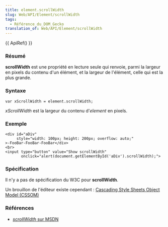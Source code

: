 ```yaml
---
title: element.scrollWidth
slug: Web/API/Element/scrollWidth
tags:
  - Référence_du_DOM_Gecko
translation_of: Web/API/Element/scrollWidth
---
```

{{ ApiRef() }}

### Résumé

**scrollWidth** est une propriété en lecture seule qui renvoie, parmi la largeur en pixels du contenu d'un élément, et la largeur de l'élément, celle qui est la plus grande.

### Syntaxe

    var xScrollWidth = element.scrollWidth;

_xScrollWidth_ est la largeur du contenu d'_element_ en pixels.

### Exemple

    <div id="aDiv"
         style="width: 100px; height: 200px; overflow: auto;"
    >-FooBar-FooBar-FooBar</div>
    <br>
    <input type="button" value="Show scrollWidth"
           onclick="alert(document.getElementById('aDiv').scrollWidth);">

### Spécification

Il n'y a pas de spécification du W3C pour **scrollWidth**.

Un brouillon de l'éditeur existe cependant : [Cascading Style Sheets Object Model (CSSOM)](http://dev.w3.org/cvsweb/~checkout~/csswg/cssom/Overview.src.html)

### Références

- [_scrollWidth_
  sur MSDN](http://msdn.microsoft.com/workshop/author/dhtml/reference/properties/scrollwidth.asp)
